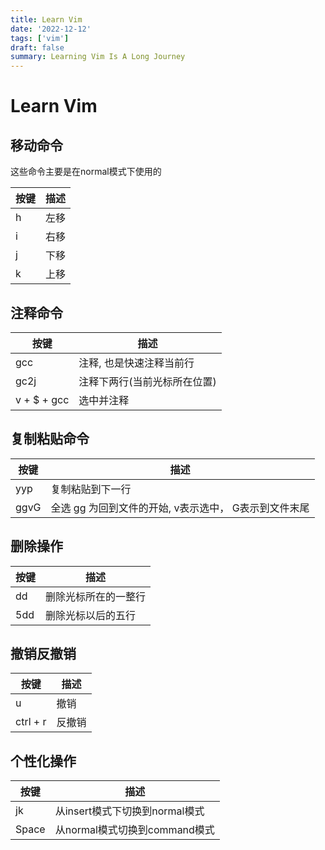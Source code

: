 ```yaml
---
title: Learn Vim
date: '2022-12-12'
tags: ['vim']
draft: false
summary: Learning Vim Is A Long Journey
---
```

# Learn Vim
## 移动命令
这些命令主要是在normal模式下使用的

| 按键 | 描述 |
| ----- | ----- |
| h | 左移 |
| i | 右移 |
| j | 下移 |
| k | 上移 |

## 注释命令
| 按键 | 描述 |
| ----- | ----- |
| gcc | 注释, 也是快速注释当前行 |
| gc2j | 注释下两行(当前光标所在位置) |
| v + $ + gcc | 选中并注释 |
## 复制粘贴命令
| 按键 | 描述 |
| ----- | ----- |
| yyp | 复制粘贴到下一行 |
| ggvG | 全选 gg 为回到文件的开始, v表示选中， G表示到文件末尾| 

## 删除操作
| 按键 | 描述 |
| ----- | ----- |
| dd | 删除光标所在的一整行 |
| 5dd | 删除光标以后的五行 |

## 撤销反撤销
| 按键 | 描述 |
| ----- | ----- |
| u | 撤销 |
| ctrl + r | 反撤销 |
## 个性化操作
| 按键 | 描述 |
| ----- | ----- |
| jk | 从insert模式下切换到normal模式 |
| Space | 从normal模式切换到command模式 |
